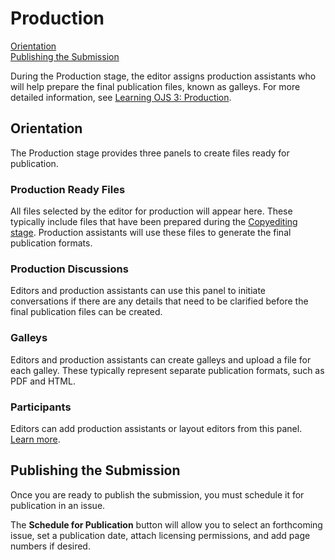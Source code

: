 # Production
[Orientation](production#orientation)  
[Publishing the Submission](production#publish)

During the Production stage, the editor assigns production assistants who will help prepare the final publication files, known as galleys. For more detailed information, see [Learning OJS 3: Production](https://docs.pkp.sfu.ca/learning-ojs/en/editorial-workflow#production).

## <a name="orientation"></a>Orientation

The Production stage provides three panels to create files ready for publication.

### <a name="production-ready"></a>Production Ready Files

All files selected by the editor for production will appear here. These typically include files that have been prepared during the [Copyediting stage](copyediting). Production assistants will use these files to generate the final publication formats.

### <a name="production-discussions"></a>Production Discussions

Editors and production assistants can use this panel to initiate conversations if there are any details that need to be clarified before the final publication files can be created.

### <a name="publication-formats"></a>Galleys

Editors and production assistants can create galleys and upload a file for each galley. These typically represent separate publication formats, such as PDF and HTML.

### <a name="participants"></a>Participants

Editors can add production assistants or layout editors from this panel. [Learn more](../editorial-workflow#participants).

## <a name="publish"></a>Publishing the Submission

Once you are ready to publish the submission, you must schedule it for publication in an issue.

The **Schedule for Publication** button will allow you to select an forthcoming issue, set a publication date, attach licensing permissions, and add page numbers if desired.

